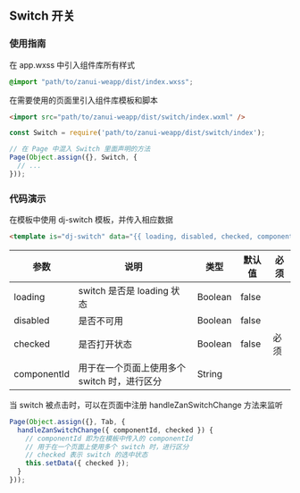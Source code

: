 ## Switch 开关

### 使用指南
在 app.wxss 中引入组件库所有样式
```css
@import "path/to/zanui-weapp/dist/index.wxss";
```

在需要使用的页面里引入组件库模板和脚本
```html
<import src="path/to/zanui-weapp/dist/switch/index.wxml" />
```
```js
const Switch = require('path/to/zanui-weapp/dist/switch/index');

// 在 Page 中混入 Switch 里面声明的方法
Page(Object.assign({}, Switch, {
  // ...
}));
```

### 代码演示
在模板中使用 dj-switch 模板，并传入相应数据
```html
<template is="dj-switch" data="{{ loading, disabled, checked, componentId: 'switch1' }}"></template>
```

| 参数       | 说明      | 类型       | 默认值       | 必须      |
|-----------|-----------|-----------|-------------|-------------|
| loading | switch 是否是 loading 状态 | Boolean  | false | |
| disabled | 是否不可用 | Boolean  | false | |
| checked | 是否打开状态 | Boolean  | false  | 必须 |
| componentId | 用于在一个页面上使用多个 switch 时，进行区分 | String  |  | |

当 switch 被点击时，可以在页面中注册 handleZanSwitchChange 方法来监听
```js
Page(Object.assign({}, Tab, {
  handleZanSwitchChange({ componentId, checked }) {
    // componentId 即为在模板中传入的 componentId
    // 用于在一个页面上使用多个 switch 时，进行区分
    // checked 表示 switch 的选中状态
    this.setData({ checked });
  }
}));
```
